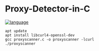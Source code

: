 # Proxy-Detector-in-C
[![language](https://img.shields.io/badge/language-C-239120)](/)

```shell
apt update
apt install libcurl4-openssl-dev
gcc proxyscanner.c -o proxyscanner -lcurl
./proxyscanner
```
